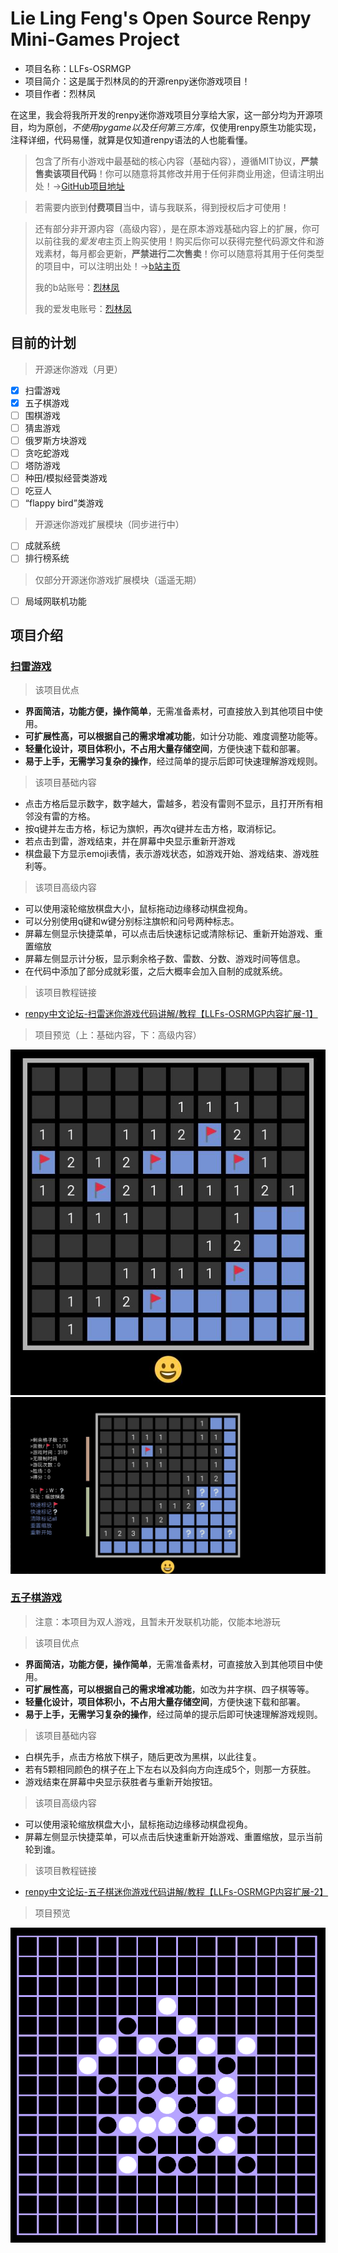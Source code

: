 # Lie Ling Feng's Open Source Renpy Mini-Games Project
- 项目名称：LLFs-OSRMGP
- 项目简介：这是属于烈林凤的的开源renpy迷你游戏项目！
- 项目作者：烈林凤

在这里，我会将我所开发的renpy迷你游戏项目分享给大家，这一部分均为开源项目，均为原创，*不使用pygame以及任何第三方库*，仅使用renpy原生功能实现，注释详细，代码易懂，就算是仅知道renpy语法的人也能看懂。

> 包含了所有小游戏中最基础的核心内容（基础内容），遵循MIT协议，**严禁售卖该项目代码**！你可以随意将其修改并用于任何非商业用途，但请注明出处！→[GitHub项目地址](https://github.com/llfseik/LLFs-OSRMGP)

> 若需要内嵌到**付费项目**当中，请与我联系，得到授权后才可使用！

> 还有部分非开源内容（高级内容），是在原本游戏基础内容上的扩展，你可以前往我的*爱发电*主页上购买使用！购买后你可以获得完整代码源文件和游戏素材，每月都会更新，**严禁进行二次售卖**！你可以随意将其用于任何类型的项目中，可以注明出处！→[b站主页](https://space.bilibili.com/378904108?spm_id_from=333.1007.0.0)
> 
> 我的b站账号：[烈林凤](https://space.bilibili.com/378904108?spm_id_from=333.1007.0.0)
> 
> 我的爱发电账号：[烈林凤](https://afdian.com/a/lielinfeng)

## 目前的计划
> 开源迷你游戏（月更）
- [x] 扫雷游戏
- [x] 五子棋游戏
- [ ] 围棋游戏
- [ ] 猜盅游戏
- [ ] 俄罗斯方块游戏
- [ ] 贪吃蛇游戏
- [ ] 塔防游戏
- [ ] 种田/模拟经营类游戏
- [ ] 吃豆人
- [ ] “flappy bird”类游戏
> 开源迷你游戏扩展模块（同步进行中）
- [ ] 成就系统
- [ ] 排行榜系统
> 仅部分开源迷你游戏扩展模块（遥遥无期）
- [ ] 局域网联机功能


## 项目介绍

### [扫雷游戏](https://github.com/llfseik/LLFs-OSRMGP/blob/main/LLFs%20OSRMGP/game/minigame_rpy/minesweeper.rpy)
> 该项目优点
  - **界面简洁，功能方便，操作简单**，无需准备素材，可直接放入到其他项目中使用。
  - **可扩展性高，可以根据自己的需求增减功能**，如计分功能、难度调整功能等。
  - **轻量化设计，项目体积小，不占用大量存储空间**，方便快速下载和部署。
  - **易于上手，无需学习复杂的操作**，经过简单的提示后即可快速理解游戏规则。

> 该项目基础内容
  - 点击方格后显示数字，数字越大，雷越多，若没有雷则不显示，且打开所有相邻没有雷的方格。
  - 按q键并左击方格，标记为旗帜，再次q键并左击方格，取消标记。
  - 若点击到雷，游戏结束，并在屏幕中央显示重新开游戏
  - 棋盘最下方显示emoji表情，表示游戏状态，如游戏开始、游戏结束、游戏胜利等。

> 该项目高级内容
  - 可以使用滚轮缩放棋盘大小，鼠标拖动边缘移动棋盘视角。
  - 可以分别使用q键和w键分别标注旗帜和问号两种标志。
  - 屏幕左侧显示快捷菜单，可以点击后快速标记或清除标记、重新开始游戏、重置缩放
  - 屏幕左侧显示计分板，显示剩余格子数、雷数、分数、游戏时间等信息。
  - 在代码中添加了部分成就彩蛋，之后大概率会加入自制的成就系统。
> 该项目教程链接
  - [renpy中文论坛-扫雷迷你游戏代码讲解/教程【LLFs-OSRMGP内容扩展-1】](https://www.renpy.cn/forum.php?mod=viewthread&tid=1593)
> 项目预览（上：基础内容，下：高级内容）
<center>

![扫雷_基础](https://github.com/llfseik/LLFs-OSRMGP/blob/main/legend/minesweeper_1.jpg "扫雷_基础")
![扫雷_高级](https://github.com/llfseik/LLFs-OSRMGP/blob/main/legend/minesweeper_2.jpg "扫雷_高级")
</center>

### [五子棋游戏](https://github.com/llfseik/LLFs-OSRMGP/blob/main/LLFs%20OSRMGP/game/minigame_rpy/gobang.rpy)
> 注意：本项目为双人游戏，且暂未开发联机功能，仅能本地游玩

> 该项目优点
  - **界面简洁，功能方便，操作简单**，无需准备素材，可直接放入到其他项目中使用。
  - **可扩展性高，可以根据自己的需求增减功能**，如改为井字棋、四子棋等等。
  - **轻量化设计，项目体积小，不占用大量存储空间**，方便快速下载和部署。
  - **易于上手，无需学习复杂的操作**，经过简单的提示后即可快速理解游戏规则。

> 该项目基础内容
  - 白棋先手，点击方格放下棋子，随后更改为黑棋，以此往复。
  - 若有5颗相同颜色的棋子在上下左右以及斜向方向连成5个，则那一方获胜。
  - 游戏结束在屏幕中央显示获胜者与重新开始按钮。

> 该项目高级内容
  - 可以使用滚轮缩放棋盘大小，鼠标拖动边缘移动棋盘视角。
  - 屏幕左侧显示快捷菜单，可以点击后快速重新开始游戏、重置缩放，显示当前轮到谁。

> 该项目教程链接
  - [renpy中文论坛-五子棋迷你游戏代码讲解/教程【LLFs-OSRMGP内容扩展-2】](https://www.renpy.cn/forum.php?mod=viewthread&tid=1612&page=1&extra=#pid6006)

> 项目预览
<center>

![五子棋_基础](https://github.com/llfseik/LLFs-OSRMGP/blob/main/legend/gobang_1.png "五子棋_基础")
</center>
